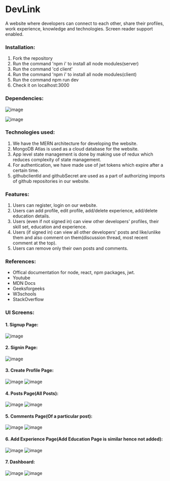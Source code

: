 # DevLink

A website where developers can connect to each other, share their profiles, work experience, knowledge and technologies.
Screen reader support enabled.

### Installation:

1. Fork the repository
2. Run the command 'npm i' to install all node modules(server)
3. Run the command 'cd client'
4. Run the command 'npm i' to install all node modules(client)
5. Run the command npm run dev
6. Check it on localhost:3000

### Dependencies:

![image](https://user-images.githubusercontent.com/59798672/146941895-2cde657e-e4a4-41eb-b589-70f7124d0cff.png)

![image](https://user-images.githubusercontent.com/59798672/146942036-a6618db6-df7e-4a6f-90c8-ddbb74a121ff.png)

### Technologies used:

1. We have the MERN architecture for developing the website.
2. MongoDB Atlas is used as a cloud database for the website.
3. App level state management is done by making use of redux which reduces complexity of state management.
4. For authentication, we have made use of jwt tokens which expire after a certain time.
5. githubclientId and githubSecret are used as a part of authorizing imports of github repositories in our website.

### Features:

1. Users can register, login on our website.
2. Users can add profile, edit profile, add/delete experience, add/delete education details.
3. Users (even if not signed in) can view other developers' profiles, their skill set, education and experience.
4. Users (if signed in) can view all other developers' posts and like/unlike them and also comment on them(discussion thread, most recent comment at the top).
5. Users can remove only their own posts and comments.

### References:

- Offical documentation for node, react, npm packages, jwt.
- Youtube
- MDN Docs
- Geeksforgeeks
- W3schools
- StackOverflow

### UI Screens:

#### 1. Signup Page:

![image](https://user-images.githubusercontent.com/59798672/146943766-db6ae521-394f-41ad-b7dc-a2495644494c.png)

#### 2. Signin Page:

![image](https://user-images.githubusercontent.com/59798672/146943846-e03a3c2b-d4ff-4f14-b403-e6ef473757e6.png)

#### 3. Create Profile Page:

![image](https://user-images.githubusercontent.com/59798672/146945864-110afc17-2d85-4f44-8ccd-53319a54b417.png)
![image](https://user-images.githubusercontent.com/59798672/146945900-16758cbd-c5c1-404c-8d64-d48e9b3e1518.png)

#### 4. Posts Page(All Posts):

![image](https://user-images.githubusercontent.com/59798672/146945980-bf2e0666-e1c7-4938-84a7-287be150e178.png)
![image](https://user-images.githubusercontent.com/59798672/146946016-05f10c21-fae5-4e8b-a299-8f00e0798a5f.png)

#### 5. Comments Page(Of a particular post):

![image](https://user-images.githubusercontent.com/59798672/146946082-e62b3b08-2db6-41d2-a344-bb94476a5e73.png)
![image](https://user-images.githubusercontent.com/59798672/146946109-7fd87e92-05a9-4076-a78c-f216bd04ad56.png)

#### 6. Add Experience Page(Add Education Page is similar hence not added):

![image](https://user-images.githubusercontent.com/59798672/146946379-b0f15bf7-7803-42ca-9e96-d0b607d8dba6.png)
![image](https://user-images.githubusercontent.com/59798672/146946423-b8bd11ea-8bb5-4fea-925e-ca24a8c67537.png)

#### 7. Dashboard:

![image](https://user-images.githubusercontent.com/59798672/146946865-cd9d80fb-9759-4720-901f-bc4cef2181c4.png)
![image](https://user-images.githubusercontent.com/59798672/146946894-f8a509b9-9458-4797-abc4-86168f6d5bf1.png)
